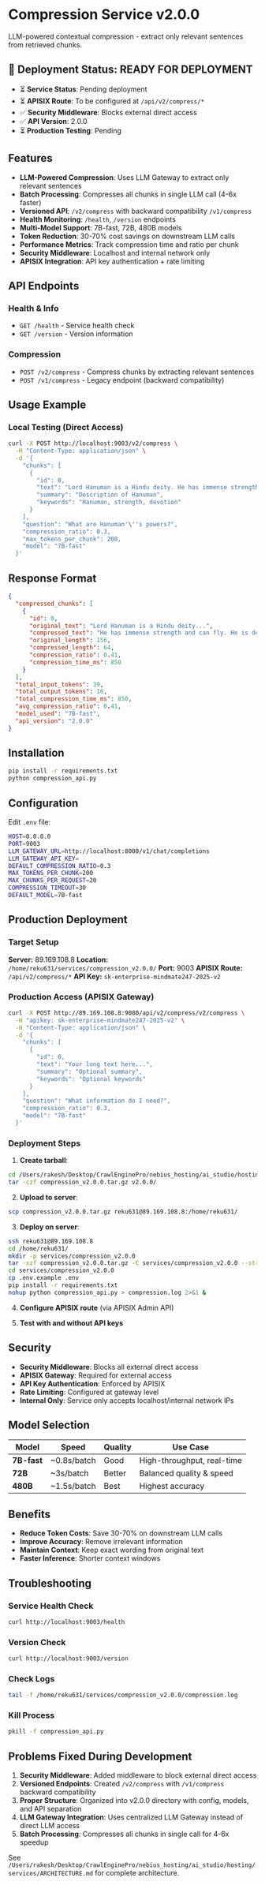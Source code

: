 # Compression Service v2.0.0

LLM-powered contextual compression - extract only relevant sentences from retrieved chunks.

## 🎉 Deployment Status: READY FOR DEPLOYMENT

- ⏳ **Service Status**: Pending deployment
- ⏳ **APISIX Route**: To be configured at `/api/v2/compress/*`
- ✅ **Security Middleware**: Blocks external direct access
- ✅ **API Version**: 2.0.0
- ⏳ **Production Testing**: Pending

## Features

- **LLM-Powered Compression**: Uses LLM Gateway to extract only relevant sentences
- **Batch Processing**: Compresses all chunks in single LLM call (4-6x faster)
- **Versioned API**: `/v2/compress` with backward compatibility `/v1/compress`
- **Health Monitoring**: `/health`, `/version` endpoints
- **Multi-Model Support**: 7B-fast, 72B, 480B models
- **Token Reduction**: 30-70% cost savings on downstream LLM calls
- **Performance Metrics**: Track compression time and ratio per chunk
- **Security Middleware**: Localhost and internal network only
- **APISIX Integration**: API key authentication + rate limiting

## API Endpoints

### Health & Info
- `GET /health` - Service health check
- `GET /version` - Version information

### Compression
- `POST /v2/compress` - Compress chunks by extracting relevant sentences
- `POST /v1/compress` - Legacy endpoint (backward compatibility)

## Usage Example

### Local Testing (Direct Access)
```bash
curl -X POST http://localhost:9003/v2/compress \
  -H "Content-Type: application/json" \
  -d '{
    "chunks": [
      {
        "id": 0,
        "text": "Lord Hanuman is a Hindu deity. He has immense strength and can fly. The weather today is sunny. He is devoted to Lord Rama.",
        "summary": "Description of Hanuman",
        "keywords": "Hanuman, strength, devotion"
      }
    ],
    "question": "What are Hanuman'\''s powers?",
    "compression_ratio": 0.3,
    "max_tokens_per_chunk": 200,
    "model": "7B-fast"
  }'
```

## Response Format

```json
{
  "compressed_chunks": [
    {
      "id": 0,
      "original_text": "Lord Hanuman is a Hindu deity...",
      "compressed_text": "He has immense strength and can fly. He is devoted to Lord Rama.",
      "original_length": 156,
      "compressed_length": 64,
      "compression_ratio": 0.41,
      "compression_time_ms": 850
    }
  ],
  "total_input_tokens": 39,
  "total_output_tokens": 16,
  "total_compression_time_ms": 850,
  "avg_compression_ratio": 0.41,
  "model_used": "7B-fast",
  "api_version": "2.0.0"
}
```

## Installation

```bash
pip install -r requirements.txt
python compression_api.py
```

## Configuration

Edit `.env` file:
```bash
HOST=0.0.0.0
PORT=9003
LLM_GATEWAY_URL=http://localhost:8000/v1/chat/completions
LLM_GATEWAY_API_KEY=
DEFAULT_COMPRESSION_RATIO=0.3
MAX_TOKENS_PER_CHUNK=200
MAX_CHUNKS_PER_REQUEST=20
COMPRESSION_TIMEOUT=30
DEFAULT_MODEL=7B-fast
```

## Production Deployment

### Target Setup
**Server:** 89.169.108.8
**Location:** `/home/reku631/services/compression_v2.0.0/`
**Port:** 9003
**APISIX Route:** `/api/v2/compress/*`
**API Key:** `sk-enterprise-mindmate247-2025-v2`

### Production Access (APISIX Gateway)
```bash
curl -X POST http://89.169.108.8:9080/api/v2/compress/v2/compress \
  -H "apikey: sk-enterprise-mindmate247-2025-v2" \
  -H "Content-Type: application/json" \
  -d '{
    "chunks": [
      {
        "id": 0,
        "text": "Your long text here...",
        "summary": "Optional summary",
        "keywords": "Optional keywords"
      }
    ],
    "question": "What information do I need?",
    "compression_ratio": 0.3,
    "model": "7B-fast"
  }'
```

### Deployment Steps

1. **Create tarball**:
```bash
cd /Users/rakesh/Desktop/CrawlEnginePro/nebius_hosting/ai_studio/hosting/services/compression
tar -czf compression_v2.0.0.tar.gz v2.0.0/
```

2. **Upload to server**:
```bash
scp compression_v2.0.0.tar.gz reku631@89.169.108.8:/home/reku631/
```

3. **Deploy on server**:
```bash
ssh reku631@89.169.108.8
cd /home/reku631/
mkdir -p services/compression_v2.0.0
tar -xzf compression_v2.0.0.tar.gz -C services/compression_v2.0.0 --strip-components=1
cd services/compression_v2.0.0
cp .env.example .env
pip install -r requirements.txt
nohup python compression_api.py > compression.log 2>&1 &
```

4. **Configure APISIX route** (via APISIX Admin API)

5. **Test with and without API keys**

## Security

- **Security Middleware**: Blocks all external direct access
- **APISIX Gateway**: Required for external access
- **API Key Authentication**: Enforced by APISIX
- **Rate Limiting**: Configured at gateway level
- **Internal Only**: Service only accepts localhost/internal network IPs

## Model Selection

| Model | Speed | Quality | Use Case |
|-------|-------|---------|----------|
| **7B-fast** | ~0.8s/batch | Good | High-throughput, real-time |
| **72B** | ~3s/batch | Better | Balanced quality & speed |
| **480B** | ~1.5s/batch | Best | Highest accuracy |

## Benefits

- **Reduce Token Costs**: Save 30-70% on downstream LLM calls
- **Improve Accuracy**: Remove irrelevant information
- **Maintain Context**: Keep exact wording from original text
- **Faster Inference**: Shorter context windows

## Troubleshooting

### Service Health Check
```bash
curl http://localhost:9003/health
```

### Version Check
```bash
curl http://localhost:9003/version
```

### Check Logs
```bash
tail -f /home/reku631/services/compression_v2.0.0/compression.log
```

### Kill Process
```bash
pkill -f compression_api.py
```

## Problems Fixed During Development

1. **Security Middleware**: Added middleware to block external direct access
2. **Versioned Endpoints**: Created `/v2/compress` with `/v1/compress` backward compatibility
3. **Proper Structure**: Organized into v2.0.0 directory with config, models, and API separation
4. **LLM Gateway Integration**: Uses centralized LLM Gateway instead of direct LLM access
5. **Batch Processing**: Compresses all chunks in single call for 4-6x speedup

See `/Users/rakesh/Desktop/CrawlEnginePro/nebius_hosting/ai_studio/hosting/services/ARCHITECTURE.md` for complete architecture.
